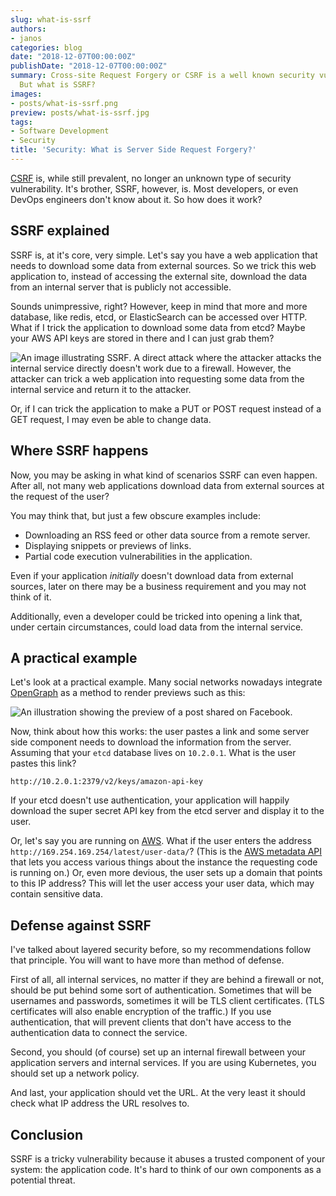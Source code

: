 ```yaml
---
slug: what-is-ssrf
authors:
- janos
categories: blog
date: "2018-12-07T00:00:00Z"
publishDate: "2018-12-07T00:00:00Z"
summary: Cross-site Request Forgery or CSRF is a well known security vulnerability.
  But what is SSRF?
images:
- posts/what-is-ssrf.png
preview: posts/what-is-ssrf.jpg
tags:
- Software Development
- Security
title: 'Security: What is Server Side Request Forgery?'
---
```


[CSRF](/blog/what-is-ssrf) is, while still prevalent, no longer an unknown type of security vulnerability. It's brother, SSRF, however, is. Most developers, or even DevOps engineers don't know about it. So how does it work?

## SSRF explained

SSRF is, at it's core, very simple. Let's say you have a web application that needs to download some data from external sources. So we trick this web application to, instead of accessing the external site, download the data from an internal server that is publicly not accessible.

Sounds unimpressive, right? However, keep in mind that more and more database, like redis, etcd, or ElasticSearch can
be accessed over HTTP. What if I trick the application to download some data from etcd? Maybe your AWS API keys are
stored in there and I can just grab them?

![An image illustrating SSRF. A direct attack where the attacker attacks the internal service directly doesn't work due to a firewall. However, the attacker can trick a web application into requesting some data from the internal service and return it to the attacker.](posts/what-is-ssrf/ssrf.svg "Figure: How SSRF works")

Or, if I can trick the application to make a PUT or POST request instead of a GET request, I may even be able to change data.

## Where SSRF happens

Now, you may be asking in what kind of scenarios SSRF can even happen. After all, not many web applications download data from external sources at the request of the user?

You may think that, but just a few obscure examples include:

- Downloading an RSS feed or other data source from a remote server.
- Displaying snippets or previews of links.
- Partial code execution vulnerabilities in the application.

Even if your application *initially* doesn't download data from external sources, later on there may be a business
requirement and you may not think of it.

Additionally, even a developer could be tricked into opening a link that, under certain circumstances, could load data from the internal service.

## A practical example

Let's look at a practical example. Many social networks nowadays integrate [OpenGraph](http://ogp.me/) as a method to
render previews such as this:

![An illustration showing the preview of a post shared on Facebook.](posts/ssrf-facebook-preview.png "How Facebook renders previews")

Now, think about how this works: the user pastes a link and some server side component needs to download the information from the server. Assuming that your `etcd` database lives on `10.2.0.1`. What is the user pastes this link?

```http://10.2.0.1:2379/v2/keys/amazon-api-key```

If your etcd doesn't use authentication, your application will happily download the super secret API key from the etcd server and display it to the user.

Or, let's say you are running on [AWS](https://aws.amazon.com). What if the user enters the address
`http://169.254.169.254/latest/user-data/`? (This is the [AWS metadata API](https://docs.aws.amazon.com/AWSEC2/latest/UserGuide/ec2-instance-metadata.html) that lets you access various things about the instance the requesting code is running on.) Or, even more devious, the user sets up a domain that points to this IP address? This will let the user access your user data, which may contain sensitive data.

## Defense against SSRF

I've talked about layered security before, so my recommendations follow that principle. You will want to have more than method of defense.

First of all, all internal services, no matter if they are behind a firewall or not, should be put behind some sort
of authentication. Sometimes that will be usernames and passwords, sometimes it will be TLS client certificates. (TLS
certificates will also enable encryption of the traffic.) If you use authentication, that will prevent clients that
don't have access to the authentication data to connect the service.

Second, you should (of course) set up an internal firewall between your application servers and internal services. If
you are using Kubernetes, you should set up a network policy.

And last, your application should vet the URL. At the very least it should check what IP address the URL resolves to.

## Conclusion

SSRF is a tricky vulnerability because it abuses a trusted component of your system: the application code. It's hard to think of our own components as a potential threat.
